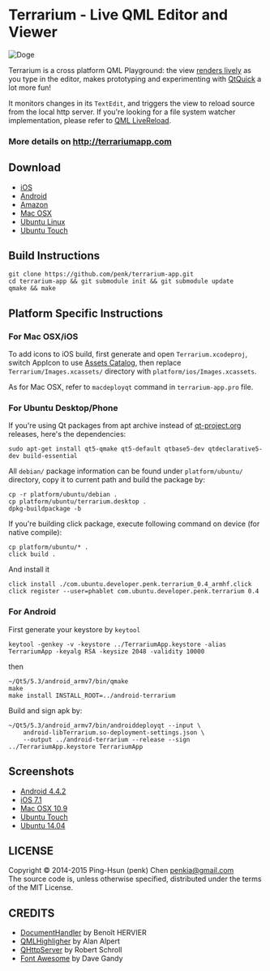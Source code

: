 Terrarium - Live QML Editor and Viewer
=========

![Doge](http://i.imgur.com/Z0KMIaf.png)

Terrarium is a cross platform QML Playground: the view [renders lively](http://i.imgur.com/MCA641U.gif) as you type in the editor, makes prototyping and experimenting with [QtQuick](http://qt.digia.com/qtquick/) a lot more fun!  

It monitors changes in its `TextEdit`, and triggers the view to reload source from the local http server. If you're looking for a file system watcher implementation, please refer to [QML LiveReload](https://github.com/penk/qml-livereload). 

### More details on http://terrariumapp.com

## Download

* [iOS](https://itunes.apple.com/us/app/terrarium/id891232736?ls=1&mt=8)
* [Android](https://play.google.com/store/apps/details?id=com.terrariumapp.penk.Terrarium)
* [Amazon](http://www.amazon.com/Terrarium-Live-QML-Code-Editor/dp/B00LLWAOPM)
* [Mac OSX](http://goo.gl/EqEGvT)
* [Ubuntu Linux](https://launchpad.net/~penk/+archive/touch/+files/terrarium_1.2.1_amd64.deb)
* [Ubuntu Touch](http://goo.gl/jyoVwm)

## Build Instructions

    git clone https://github.com/penk/terrarium-app.git
    cd terrarium-app && git submodule init && git submodule update 
    qmake && make 

## Platform Specific Instructions

### For Mac OSX/iOS

To add icons to iOS build, first generate and open `Terrarium.xcodeproj`, switch AppIcon to use [Assets Catalog](https://developer.apple.com/library/ios/recipes/xcode_help-image_catalog-1.0/Recipe.html), then replace `Terrarium/Images.xcassets/` directory with `platform/ios/Images.xcassets`. 

As for Mac OSX, refer to `macdeployqt` command in `terrarium-app.pro` file. 

### For Ubuntu Desktop/Phone

If you're using Qt packages from apt archive instead of [qt-project.org](http://download.qt-project.org/) releases, here's the dependencies: 

    sudo apt-get install qt5-qmake qt5-default qtbase5-dev qtdeclarative5-dev build-essential

All `debian/` package information can be found under `platform/ubuntu/` directory, copy it to current path and build the package by:

    cp -r platform/ubuntu/debian .
    cp platform/ubuntu/terrarium.desktop .
    dpkg-buildpackage -b 

If you're building click package, execute following command on device (for native compile):

    cp platform/ubuntu/* . 
    click build . 

And install it

    click install ./com.ubuntu.developer.penk.terrarium_0.4_armhf.click
    click register --user=phablet com.ubuntu.developer.penk.terrarium 0.4

### For Android 

First generate your keystore by `keytool`

    keytool -genkey -v -keystore ../TerrariumApp.keystore -alias TerrariumApp -keyalg RSA -keysize 2048 -validity 10000

then

    ~/Qt5/5.3/android_armv7/bin/qmake
    make 
    make install INSTALL_ROOT=../android-terrarium

Build and sign apk by:

    ~/Qt5/5.3/android_armv7/bin/androiddeployqt --input \
        android-libTerrarium.so-deployment-settings.json \
        --output ../android-terrarium --release --sign ../TerrariumApp.keystore TerrariumApp

## Screenshots 

* [Android 4.4.2](http://i.imgur.com/771i80V.png)
* [iOS 7.1](http://i.imgur.com/NezPpL9.png)
* [Mac OSX 10.9](http://i.imgur.com/iEoTDLa.png)
* [Ubuntu Touch](http://i.imgur.com/NPlxNx0.png)
* [Ubuntu 14.04](http://i.imgur.com/lrMH7OY.png)

## LICENSE 

Copyright © 2014-2015 Ping-Hsun (penk) Chen <penkia@gmail.com>  
The source code is, unless otherwise specified, distributed under the terms of the MIT License. 

## CREDITS

* [DocumentHandler](https://github.com/khertan/ownNotes) by Benoît HERVIER
* [QMLHighligher](https://gitorious.org/aalperts-automatons/bragi) by Alan Alpert 
* [QHttpServer](https://github.com/rschroll/qhttpserver) by Robert Schroll
* [Font Awesome](http://fontawesome.io) by Dave Gandy 

